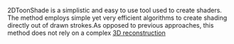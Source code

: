 
2DToonShade is a simplistic and easy to use tool used to create shaders.
The method employs simple yet very efficient algorithms to create shading directly out of drawn strokes.As opposed to previous approaches, this method does not rely on a complex [3D reconstruction](https://www.sciencedirect.com/topics/computer-science/3d-reconstruction "Learn more about 3D reconstruction from ScienceDirect's AI-generated Topic Pages")